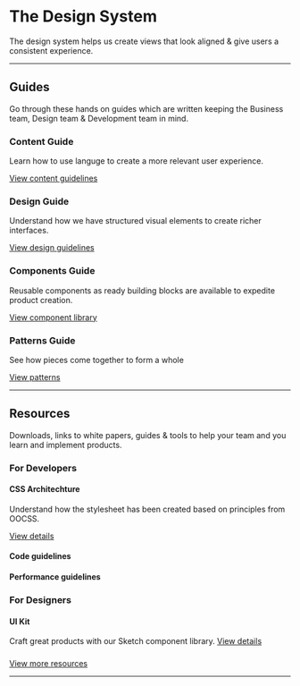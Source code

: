 # The Design System

The design system helps us create views that look aligned & give users a consistent experience.

---

## Guides

Go through these hands on guides which are written keeping the Business team, Design team & Development team in mind.

### Content Guide

Learn how to use languge to create a more relevant user experience.

[View content guidelines](content.md)

### Design Guide

Understand how we have structured visual elements to create richer interfaces.

[View design guidelines](design.md)

### Components Guide

Reusable components as ready building blocks are available to expedite product creation.

[View component library](components.md)

### Patterns Guide

See how pieces come together to form a whole

[View patterns](patterns.md)

---

## Resources

Downloads, links to white papers, guides & tools to help your team and you learn and implement products.

### For Developers

#### CSS Architechture

Understand how the stylesheet has been created based on principles from OOCSS.

[View details](for-developers.md)

#### Code guidelines

#### Performance guidelines

### For Designers

#### UI Kit

Craft great products with our Sketch component library.
[View details](for-designers.md)

###

[View more resources](resources.md)

---

<!-- ## Content (to be done with Sandhya)

--- -->
